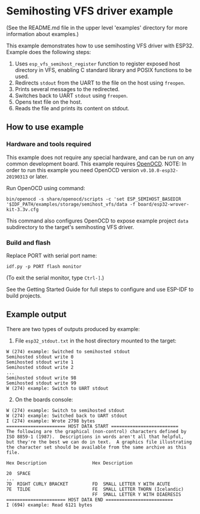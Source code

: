 # Semihosting VFS driver example

(See the README.md file in the upper level 'examples' directory for more information about examples.)

This example demonstrates how to use semihosting VFS driver with ESP32. Example does the following steps:

1. Uses `esp_vfs_semihost_register` function to register exposed host directory in VFS, enabling C standard library and POSIX functions to be used.
2. Redirects `stdout` from the UART to the file on the host using `freopen`.
3. Prints several messages to the redirected.
4. Switches back to UART `stdout` using `freopen`.
5. Opens text file on the host.
6. Reads the file and prints its content on stdout.

## How to use example

### Hardware and tools required

This example does not require any special hardware, and can be run on any common development board.
This example requires [OpenOCD](https://docs.espressif.com/projects/esp-idf/en/latest/api-guides/jtag-debugging/index.html#run-openocd).
NOTE: In order to run this example you need OpenOCD version `v0.10.0-esp32-20190313` or later.

Run OpenOCD using command:
```
bin/openocd -s share/openocd/scripts -c 'set ESP_SEMIHOST_BASEDIR '$IDF_PATH/examples/storage/semihost_vfs/data -f board/esp32-wrover-kit-3.3v.cfg
```
This command also configures OpenOCD to expose example project `data` subdirectory to the target's semihosting VFS driver.

### Build and flash

Replace PORT with serial port name:

```
idf.py -p PORT flash monitor
```

(To exit the serial monitor, type ``Ctrl-]``.)

See the Getting Started Guide for full steps to configure and use ESP-IDF to build projects.

## Example output

There are two types of outputs produced by example: 
1. File `esp32_stdout.txt` in the host directory mounted to the target:

```
W (274) example: Switched to semihosted stdout
Semihosted stdout write 0
Semihosted stdout write 1
Semihosted stdout write 2
...
Semihosted stdout write 98
Semihosted stdout write 99
W (274) example: Switch to UART stdout
```

2. On the boards console:

```
W (274) example: Switch to semihosted stdout
W (274) example: Switched back to UART stdout
I (274) example: Wrote 2798 bytes
====================== HOST DATA START =========================
The following are the graphical (non-control) characters defined by
ISO 8859-1 (1987).  Descriptions in words aren't all that helpful,
but they're the best we can do in text.  A graphics file illustrating
the character set should be available from the same archive as this
file.

Hex Description                 Hex Description

20  SPACE
...
7D  RIGHT CURLY BRACKET         FD  SMALL LETTER Y WITH ACUTE
7E  TILDE                       FE  SMALL LETTER THORN (Icelandic)
                                FF  SMALL LETTER Y WITH DIAERESIS
====================== HOST DATA END =========================
I (694) example: Read 6121 bytes
```


